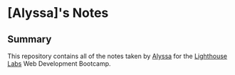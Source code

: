 # [Alyssa]'s Notes
## Summary 

This repository contains all of the notes taken by [Alyssa](https://github.com/glittercoveredcoder) for the [Lighthouse Labs](https://www.lighthouselabs.ca) Web Development Bootcamp.
